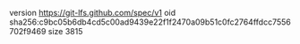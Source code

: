 version https://git-lfs.github.com/spec/v1
oid sha256:c9bc05b6db4cd5c00ad9439e22f1f2470a09b51c0fc2764ffdcc7556702f9469
size 3815
